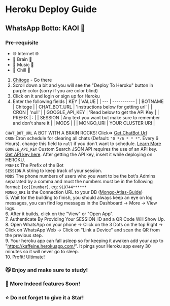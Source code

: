 # Heroku Deploy Guide
##  WhatsApp Botto: KAOI 🖤️<br>
### Pre-requisite
 - 🌐️ Internet 🌐️️
- 🧠️ Brain 🧠️
- 🎵️ Music 🎵️
- 💫 Chill 💫
1. [Chitoge](https://github.com/ShinNouzen/Chitoge) - Go there
2. Scroll down a bit and you will see the "Deploy To Heroku" button in purple color (sorry if you are color blind)
3. Click on it and login or sign up for Heroku
4. Enter the following fields
    | KEY | VALUE |
    | --- | ----------- |
    | BOTNAME | Chitoge |
    | CHAT_BOT_URL | 'Instructions below for getting url' |
    | CRON | 'null' |
    | GOOGLE_API_KEY | 'Read below to get the API Key |
    | PREFIX | : |
    | SESSION | Any text you want but make sure to remember and don't share it |
    | MODS |  |
    | MONGO_URI | YOUR CLUSTER URI |
 
`CHAT_BOT_URL` A BOT WITH A BRAIN ROCKS! Click=> [Get ChatBot Url](https://github.com/ShinNouzen/Chitoge-Guides/blob/main/Chat_Bot_Url.md)<br>
`CRON` Cron schedule for clearing all chats (Default: `"0 */6 * * *"`. Every 6 Hours). change this field to `null` if you don't want to schedule. [Learn More](https://www.npmjs.com/package/node-cron) <br>
`GOOGLE_API_KEY` Custom Search JSON API requires the use of an API key. [Get API key here](https://developers.google.com/custom-search/v1/introduction). After getting the API key, insert it while deploying on HEROKU. <br>
`PREFIX` The Prefix of the Bot <br>
`SESSION` A string to keep track of your session. <br>
`MODS` The phone numbers of users who you want to be the bot's Admins separated by a comma and must the numbers must be in the following format: `[cc][number]`. eg: `919744******`<br>
`MONGO_URI` is the Connection URL to your DB ([Mongo-Atlas-Guide](https://github.com/ShinNouzen/Chitoge-Guides/blob/main/Mongo-Atlas-guide.md))<br> 
5. Wait for the building to finish, you should always keep an eye on log messages, you can find log messages in the Dashboard -> More -> View logs.<br>
6. After it builds, click on the "View" or "Open App".<br>
7. Authenticate By Providing Your SESSION_ID and a QR Code Will Show Up.<br>
8. Open WhatsApp on your phone -> Click on the 3 Dots on the top Right -> Click on WhatsApp Web -> Click on "Link a Device" and scan the QR from the previous step.<br>
9. Your heroku app can fall asleep so for keeping it awaken add your app to "https://kaffeine.herokuapp.com/". It pings your Heroku app every 30 minutes so it will never go to sleep.<br>
10. Profit! Ultimate!

### 😼️ Enjoy and make sure to study!
### 🐼 More Indeed features Soon!
### ⭐️ Do not forget to give it a Star!
